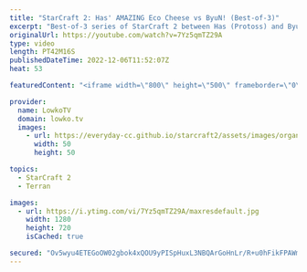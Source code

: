 ```yaml
---
title: "StarCraft 2: Has' AMAZING Eco Cheese vs ByuN! (Best-of-3)"
excerpt: "Best-of-3 series of StarCraft 2 between Has (Protoss) and ByuN (Terran). In this series Has decides to do Has things, as he focuses on an insane Protoss economy, going toe to toe versus ByuN in macro games. I guess we can call this economy cheese?  Support my work on Patreon: https://www.patreon.com/lowkotv"
originalUrl: https://youtube.com/watch?v=7Yz5qmTZ29A
type: video
length: PT42M16S
publishedDateTime: 2022-12-06T11:52:07Z
heat: 53

featuredContent: "<iframe width=\"800\" height=\"500\" frameborder=\"0\" src=\"https://www.youtube.com/embed/7Yz5qmTZ29A\" allow=\"accelerometer; autoplay; encrypted-media; gyroscope; picture-in-picture\" allowfullscreen></iframe>"

provider:
  name: LowkoTV
  domain: lowko.tv
  images:
    - url: https://everyday-cc.github.io/starcraft2/assets/images/organizations/lowko.tv-50x50.jpg
      width: 50
      height: 50

topics:
  - StarCraft 2
  - Terran

images:
  - url: https://i.ytimg.com/vi/7Yz5qmTZ29A/maxresdefault.jpg
    width: 1280
    height: 720
    isCached: true

secured: "Ov5wyu4ETEGoOW02gbok4xQOU9yPISpHuxL3NBQArGoHnLr/R+u0hFikFPAWm7w1w7N2PGAbtccmMjgGvEwGLcG4UCUXA/OIn9Na5XH8LR2k255gxolJa4z0hWmavoMMTB1qVtKC9BLznghYVNZpv8acCIcxzLNvTpuugg+RRN+e0hd7CKYXy7shmdzwZUdMXwm5crbgPcA6lSM/Ic8D8JvZi0npRDB65XxGuHKPzi84ENiX01BOC7b0devoAHDPFBHnrTVg9b/Aauy6gDv6Xo/nvdif9xEYm9plj3FZcUmll/nYyTUjAMG6gP6ytHatZqA6wKzCrMnEiXur5dIuKF5zJLNEAeU+BeWKjHquJCogzKBzZAGkTHDqv/tCSkqJl3hzl5cdokmWyrq+z5ViO+5SwceYDWRjKasJmwTBEME=;Zec2Cj0Eh4/Bx1GwYfUKlg=="
---
```


